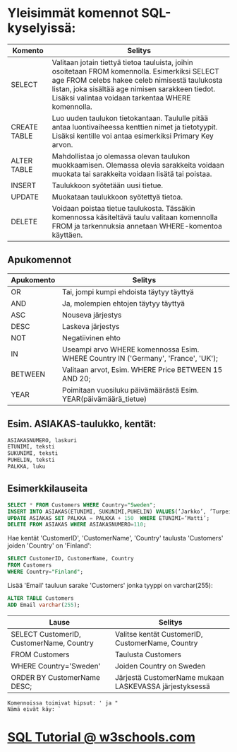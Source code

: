 # Yleisimmät komennot SQL-kyselyissä:

| Komento | Selitys |
|---------|---------|
|SELECT|Valitaan jotain tiettyä tietoa tauluista, joihin osoitetaan FROM komennolla. Esimerkiksi SELECT age FROM celebs hakee celeb nimisestä taulukosta listan, joka sisältää age nimisen sarakkeen tiedot. Lisäksi valintaa voidaan tarkentaa WHERE komennolla.|
|CREATE TABLE|Luo uuden taulukon tietokantaan. Taululle pitää antaa luontivaiheessa kenttien nimet ja tietotyypit. Lisäksi kentille voi antaa esimerkiksi Primary Key arvon.|
|ALTER TABLE|Mahdollistaa jo olemassa olevan taulukon muokkaamisen. Olemassa olevia sarakkeita voidaan muokata tai sarakkeita voidaan lisätä tai poistaa.|
|INSERT|Taulukkoon syötetään uusi tietue.|
|UPDATE|Muokataan taulukkoon syötettyä tietoa.|
|DELETE|Voidaan poistaa tietue taulukosta. Tässäkin komennossa käsiteltävä taulu valitaan komennolla FROM ja tarkennuksia annetaan WHERE-komentoa käyttäen.|
## Apukomennot
| Apukomento | Selitys|
|------------|--------|
|OR|Tai, jompi kumpi ehdoista täytyy täyttyä|
|AND|Ja, molempien ehtojen täytyy täyttyä|
|ASC|Nouseva järjestys|
|DESC|Laskeva järjestys|
|NOT|Negatiivinen ehto|
|IN|Useampi arvo WHERE komennossa Esim. WHERE Country IN ('Germany', 'France', 'UK');|
|BETWEEN|Valitaan arvot, Esim. WHERE Price BETWEEN 15 AND 20;|
|YEAR|Poimitaan vuosiluku päivämäärästä Esim. YEAR(päivämäärä_tietue)|

## Esim. ASIAKAS-taulukko, kentät:
```sql
ASIAKASNUMERO, laskuri
ETUNIMI, teksti
SUKUNIMI, teksti
PUHELIN, teksti
PALKKA, luku
```
## Esimerkkilauseita
```sql
SELECT * FROM Customers WHERE Country="Sweden";
INSERT INTO ASIAKAS(ETUNIMI, SUKUNIMI,PUHELIN) VALUES(’Jarkko’, ’Turpeinen’,’123456’);
UPDATE ASIAKAS SET PALKKA = PALKKA + 150  WHERE ETUNIMI=’Matti’;
DELETE FROM ASIAKAS WHERE ASIAKASNUMERO=110;
```
Hae kentät 'CustomerID', 'CustomerName', 'Country' taulusta 'Customers' joiden 'Country' on 'Finland':
```sql
SELECT CustomerID, CustomerName, Country
FROM Customers
WHERE Country="Finland";
```
Lisää 'Email' tauluun sarake 'Customers' jonka tyyppi on varchar(255):
```sql
ALTER TABLE Customers
ADD Email varchar(255);
```
| Lause | Selitys |
|-------|---------|
|SELECT CustomerID, CustomerName, Country|Valitse kentät CustomerID, CustomerName, Country|
|FROM Customers|Taulusta Customers|
|WHERE Country='Sweden'|Joiden Country on Sweden|
|ORDER BY CustomerName DESC;|Järjestä CustomerName mukaan LASKEVASSA järjestyksessä|

```
Komennoissa toimivat hipsut: ' ja "
Nämä eivät käy: `
```
# [SQL Tutorial @ w3schools.com](https://www.w3schools.com/sql/)
